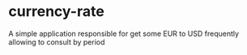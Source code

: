 # currency-rate
A simple application responsible for get some EUR to USD frequently allowing to consult by period

